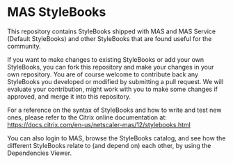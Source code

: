# MAS StyleBooks


This repository contains StyleBooks shipped with MAS and MAS Service (Default StyleBooks) and other StyleBooks that are found useful for the community.

If you want to make changes to existing StyleBooks or add your own StyleBooks, you can fork this repository and make your changes in your own repository. You are of course welcome to contribute back any StyleBooks you developed or modified by submitting a pull request. We will evaluate your contribution, might work with you to make some changes if approved, and merge it into this repository.
 
For a reference on the syntax of StyleBooks and how to write and test new ones, please refer to the Citrix online documentation at: https://docs.citrix.com/en-us/netscaler-mas/12/stylebooks.html

You can also login to MAS, browse the StyleBooks catalog, and see how the different StyleBooks relate to (and depend on) each other, by using the Dependencies Viewer. 

